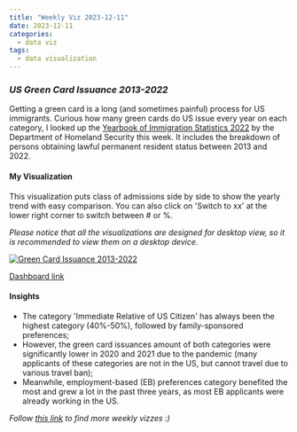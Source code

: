 ```yaml
---
title: "Weekly Viz 2023-12-11"
date: 2023-12-11
categories:
  - data viz
tags:
  - data visualization
---
```


### *US Green Card Issuance 2013-2022*

Getting a green card is a long (and sometimes painful) process for US immigrants. Curious how many green cards do US issue every year on each category, I looked up the [Yearbook of Immigration Statistics 2022](https://www.dhs.gov/ohss/topics/immigration/yearbook/2022) by the Department of Homeland Security this week. It includes the breakdown of persons obtaining lawful permanent resident status between 2013 and 2022.   

#### My Visualization

This visualization puts class of admissions side by side to show the yearly trend with easy comparison. You can also click on 'Switch to xx' at the lower right corner to switch between # or %.   

*Please notice that all the visualizations are designed for desktop view, so it is recommended to view them on a desktop device.*  

<div class='tableauPlaceholder' id='viz1702363108332' style='position: relative'>
  <noscript><a href='#'>
    <img alt='Green Card Issuance 2013-2022 ' src='https:&#47;&#47;public.tableau.com&#47;static&#47;images&#47;20&#47;20231211USGreenCardIssuance2013-2022&#47;GreenCardIssuance2013-2022&#47;1_rss.png' style='border: none' />
  </a></noscript>
  <object class='tableauViz'  style='display:none;'>
    <param name='host_url' value='https%3A%2F%2Fpublic.tableau.com%2F' />
    <param name='embed_code_version' value='3' /> 
    <param name='site_root' value='' />
    <param name='name' value='20231211USGreenCardIssuance2013-2022&#47;GreenCardIssuance2013-2022' />
    <param name='tabs' value='no' />
    <param name='toolbar' value='yes' />
    <param name='static_image' value='https:&#47;&#47;public.tableau.com&#47;static&#47;images&#47;20&#47;20231211USGreenCardIssuance2013-2022&#47;GreenCardIssuance2013-2022&#47;1.png' /> 
    <param name='animate_transition' value='yes' />
    <param name='display_static_image' value='yes' />
    <param name='display_spinner' value='yes' />
    <param name='display_overlay' value='yes' />
    <param name='display_count' value='yes' />
    <param name='language' value='en-US' />
    <param name='filter' value='publish=yes' />
  </object></div>         
  <script type='text/javascript'>         
    var divElement = document.getElementById('viz1702363108332');     
    var vizElement = divElement.getElementsByTagName('object')[0];          
    if ( divElement.offsetWidth > 800 ) { vizElement.style.width='800px';vizElement.style.height='627px';} else if ( divElement.offsetWidth > 500 ) { vizElement.style.width='800px';vizElement.style.height='627px';} else { vizElement.style.width='100%';vizElement.style.height='727px';}    
    var scriptElement = document.createElement('script');            
    scriptElement.src = 'https://public.tableau.com/javascripts/api/viz_v1.js';           
    vizElement.parentNode.insertBefore(scriptElement, vizElement);      
  </script>  

[Dashboard link](https://public.tableau.com/views/20231211USGreenCardIssuance2013-2022/GreenCardIssuance2013-2022?:language=en-US&publish=yes&:display_count=n&:origin=viz_share_link)
  
#### Insights
* The category 'Immediate Relative of US Citizen' has always been the highest category (40%-50%), followed by family-sponsored preferences;
* However, the green card issuances amount of both categories were significantly lower in 2020 and 2021 due to the pandemic (many applicants of these categories are not in the US, but cannot travel due to various travel ban);
* Meanwhile, employment-based (EB) preferences category benefited the most and grew a lot in the past three years, as most EB applicants were already working in the US.  
   
*Follow [this link](https://yudong-94.github.io/personal-website/project/WeeklyViz2023/) to find more weekly vizzes :)*

